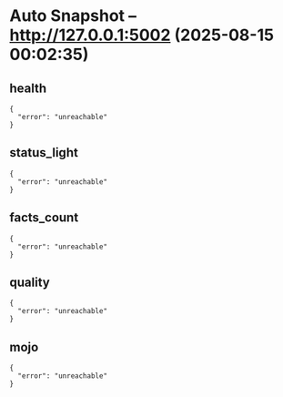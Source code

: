 # Auto Snapshot – http://127.0.0.1:5002 (2025-08-15 00:02:35)

## health
```
{
  "error": "unreachable"
}
```

## status_light
```
{
  "error": "unreachable"
}
```

## facts_count
```
{
  "error": "unreachable"
}
```

## quality
```
{
  "error": "unreachable"
}
```

## mojo
```
{
  "error": "unreachable"
}
```
